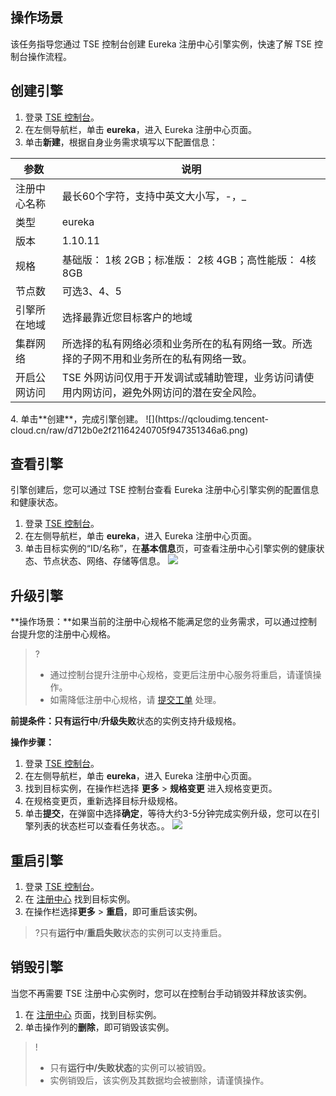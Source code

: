## 操作场景

该任务指导您通过 TSE 控制台创建 Eureka 注册中心引擎实例，快速了解 TSE 控制台操作流程。



## 创建引擎

1. 登录 [TSE 控制台](https://console.cloud.tencent.com/tse)。
2. 在左侧导航栏，单击 **eureka**，进入 Eureka 注册中心页面。
3. 单击**新建**，根据自身业务需求填写以下配置信息：
<table>
<thead>
<tr>
<th>参数</th>
<th>说明</th>
</tr>
</thead>
<tbody><tr>
<td>注册中心名称</td>
<td>最长60个字符，支持中英文大小写，-，_</td>
</tr>
<tr>
<td>类型</td>
<td>eureka</td>
</tr>
<tr>
<td>版本</td>
<td>1.10.11</td>
</tr>
<tr>
<td>规格</td>
<td>基础版：    1核 2GB；标准版：    2核 4GB；高性能版：    4核 8GB</td>
</tr>
<tr>
<td>节点数</td>
<td>可选3、4、5</td>
</tr>
<tr>
<td>引擎所在地域</td>
<td>选择最靠近您目标客户的地域</td>
</tr>
<tr>
<td>集群网络</td>
<td>所选择的私有网络必须和业务所在的私有网络一致。所选择的子网不用和业务所在的私有网络一致。</td>
</tr>
<tr>
<td>开启公网访问</td>
<td>TSE 外网访问仅用于开发调试或辅助管理，业务访问请使用内网访问，避免外网访问的潜在安全风险。</td>
</tr>
</tbody></table>
4. 单击**创建**，完成引擎创建。
   ![](https://qcloudimg.tencent-cloud.cn/raw/d712b0e2f21164240705f947351346a6.png)

## 查看引擎

引擎创建后，您可以通过 TSE 控制台查看 Eureka 注册中心引擎实例的配置信息和健康状态。

1. 登录 [TSE 控制台](https://console.cloud.tencent.com/tse)。
2. 在左侧导航栏，单击 **eureka**，进入 Eureka 注册中心页面。
3. 单击目标实例的“ID/名称”，在**基本信息**页，可查看注册中心引擎实例的健康状态、节点状态、网络、存储等信息。
![](https://qcloudimg.tencent-cloud.cn/raw/c32957dcb46dcdecee20d2a04ffbfd1a.png)

## 升级引擎

**操作场景：**如果当前的注册中心规格不能满足您的业务需求，可以通过控制台提升您的注册中心规格。

> ?
> - 通过控制台提升注册中心规格，变更后注册中心服务将重启，请谨慎操作。
> - 如需降低注册中心规格，请 [提交工单](https://console.cloud.tencent.com/workorder/category) 处理。

**前提条件：**只有**运行中**/**升级失败**状态的实例支持升级规格。

**操作步骤：**

1. 登录 [TSE 控制台](https://console.cloud.tencent.com/tse)。
2. 在左侧导航栏，单击 **eureka**，进入 Eureka 注册中心页面。
3. 找到目标实例，在操作栏选择 **更多** > **规格变更** 进入规格变更页。
4. 在规格变更页，重新选择目标升级规格。
5. 单击**提交**，在弹窗中选择**确定**，等待大约3-5分钟完成实例升级，您可以在引擎列表的状态栏可以查看任务状态。。
   ![](https://qcloudimg.tencent-cloud.cn/raw/2664310d18d6ac49c326c5cf9538ce2b.png)

## 重启引擎


1. 登录 [TSE 控制台](https://console.cloud.tencent.com/tse)。
2. 在 [注册中心](https://console.cloud.tencent.com/tse/eureka) 找到目标实例。
3. 在操作栏选择**更多** > **重启**，即可重启该实例。

>?只有**运行中**/**重启失败**状态的实例可以支持重启。

## 销毁引擎

当您不再需要 TSE 注册中心实例时，您可以在控制台手动销毁并释放该实例。
1. 在 [注册中心](https://console.cloud.tencent.com/tse/eureka) 页面，找到目标实例。
2. 单击操作列的**删除**，即可销毁该实例。


>!
>- 只有**运行中/失败状态**的实例可以被销毁。
>- 实例销毁后，该实例及其数据均会被删除，请谨慎操作。



